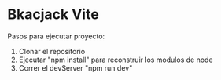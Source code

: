 # Bkacjack Vite
Pasos para ejecutar proyecto:
1. Clonar el repositorio
2. Ejecutar "npm install" para reconstruir los modulos de node
3. Correr el devServer "npm run dev"